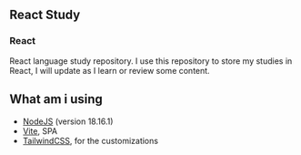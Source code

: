## React Study

### React
React language study repository. I use this repository to store my studies in React, I will update as I learn or review some content.

## What am i using
- [NodeJS](https://nodejs.org/en/download) (version 18.16.1)
- [Vite](https://vitejs.dev/guide/), SPA
- [TailwindCSS](https://tailwindui.com/documentation), for the customizations

